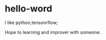 # hello-word


I like python,tensonrflow;

Hope to learning and improver with someone.























